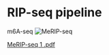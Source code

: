 # RIP-seq pipeline
m6A-seq
![MeRIP-seq](https://user-images.githubusercontent.com/33009124/148422978-5a7d4675-f1d9-41f2-b90c-943f71fc6953.png)

[MeRIP-seq 1 .pdf](https://github.com/qizongtai/RIP_seq_pipeline/files/7823679/MeRIP-seq.1.pdf)


